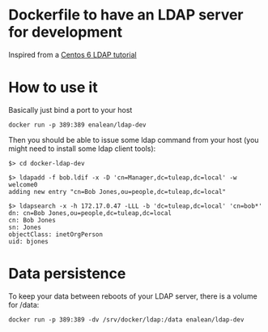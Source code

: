 Dockerfile to have an LDAP server for development
=================================================

Inspired from a [Centos 6 LDAP tutorial](http://docs.adaptivecomputing.com/viewpoint/hpc/Content/topics/1-setup/installSetup/settingUpOpenLDAPOnCentos6.htm)

How to use it
=============

Basically just bind a port to your host

    docker run -p 389:389 enalean/ldap-dev

Then you should be able to issue some ldap command from your host (you might need to install some ldap client tools):
    
    $> cd docker-ldap-dev

    $> ldapadd -f bob.ldif -x -D 'cn=Manager,dc=tuleap,dc=local' -w welcome0
    adding new entry "cn=Bob Jones,ou=people,dc=tuleap,dc=local"

    $> ldapsearch -x -h 172.17.0.47 -LLL -b 'dc=tuleap,dc=local' 'cn=bob*'
    dn: cn=Bob Jones,ou=people,dc=tuleap,dc=local
    cn: Bob Jones
    sn: Jones
    objectClass: inetOrgPerson
    uid: bjones

Data persistence
================

To keep your data between reboots of your LDAP server, there is a volume for /data:

    docker run -p 389:389 -dv /srv/docker/ldap:/data enalean/ldap-dev
